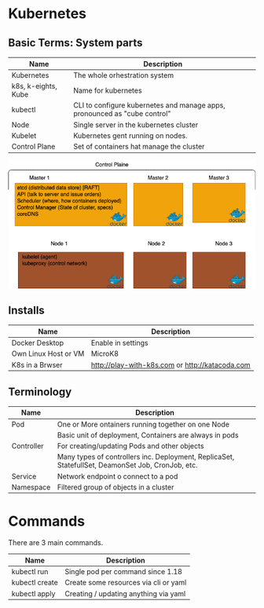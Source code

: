 # Kubernetes

## Basic Terms: System parts


| Name                | Description                                                               |
|---------------------|---------------------------------------------------------------------------|
| Kubernetes          | The whole orhestration system                                             |
| k8s, k-eights, Kube | Name for kubernetes                                                       |
| kubectl             | CLI to configure kubernetes and manage apps, pronounced as "cube control" |
| Node                | Single server in the kubernetes cluster                                   |
| Kubelet             | Kubernetes gent running on nodes.                                         |
| Control Plane       | Set of containers hat manage the cluster                                  |


![Overview](Overview.drawio.png)

## Installs

| Name                 | Description                                     |
|----------------------|-------------------------------------------------|
| Docker Desktop       | Enable in settings                              |
| Own Linux Host or VM | MicroK8                                         |
| K8s in a Brwser      | http://play-with-k8s.com or http://katacoda.com |

## Terminology

| Name       | Description                                                                                       |
|------------|---------------------------------------------------------------------------------------------------|
| Pod        | One or More ontainers running together on one Node                                                |
|            | Basic unit of deployment, Containers are always in pods                                           |
| Controller | For creating/updating Pods and other objects                                                      |
|            | Many types of controllers inc. Deployment, ReplicaSet, StatefullSet, DeamonSet Job, CronJob, etc. |
| Service    | Network endpoint o connect to a pod                                                               |
| Namespace  | Filtered group of objects in a cluster                                                            |

# Commands

There are 3 main commands.

| Name           | Description                           |
|----------------|---------------------------------------|
| kubectl run    | Single pod per command since 1.18     |
| kubectl create | Create some resources via cli or yaml |
| kubectl apply  | Creating / updating anything via yaml |